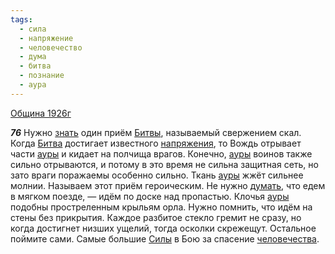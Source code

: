 ```yaml
---
tags:
  - сила
  - напряжение
  - человечество
  - дума
  - битва
  - познание
  - аура
---
```


[Община 1926г](https://127.0.0.1:4002/agni/1926)

___76___
Нужно [знать](../../../tags/#познание) один приём [Битвы](../../../tags/#битва), называемый свержением скал. Когда [Битва](../../../tags/#битва) достигает известного [напряжения](../../../tags/#напряжение), то Вождь отрывает части [ауры](../../../tags/#аура) и кидает на полчища врагов. Конечно, [ауры](../../../tags/#аура) воинов также сильно отрываются, и потому в это время не сильна защитная сеть, но зато враги поражаемы особенно сильно. Ткань [ауры](../../../tags/#аура) жжёт сильнее молнии. Называем этот приём героическим. Не нужно [думать](../../../tags/#дума), что едем в мягком поезде, — идём по доске над пропастью. Клочья [ауры](../../../tags/#аура) подобны простреленным крыльям орла. Нужно помнить, что идём на стены без прикрытия. Каждое разбитое стекло гремит не сразу, но когда достигнет низших ущелий, тогда осколки скрежещут. Остальное поймите сами. Самые большие [Силы](../../../tags/#сила) в Бою за спасение [человечества](../../../tags/#человечество).   

